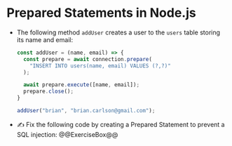# Prepared Statements in Node.js

* The following method `addUser` creates a user to the `users` table storing its name and email:
  ```javascript
  const addUser = (name, email) => {
    const prepare = await connection.prepare(
      "INSERT INTO users(name, email) VALUES (?,?)"
    );

    await prepare.execute([name, email]);
    prepare.close();
  }

  addUser("brian", "brian.carlson@gmail.com");
  ```
* :writing_hand: Fix the following code by creating a Prepared Statement to prevent a SQL injection:
  @@ExerciseBox@@
  
